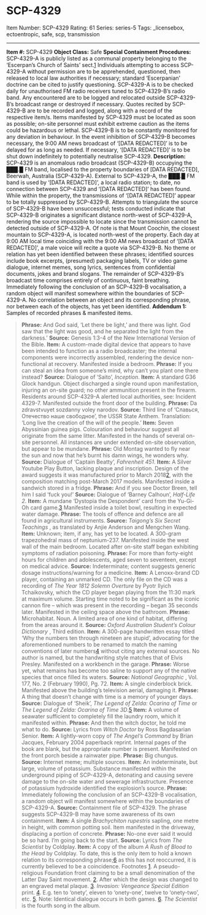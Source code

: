 # SCP-4329
Item Number: SCP-4329
Rating: 61
Series: series-5
Tags: _licensebox, ectoentropic, safe, scp, transmission

---

**Item #:** SCP-4329
**Object Class:** Safe
**Special Containment Procedures:** SCP-4329-A is publicly listed as a communal property belonging to the ‘Escerpan’s Church of Saints’ sect.[1](javascript:;)
Individuals attempting to access SCP-4329-A without permission are to be apprehended, questioned, then released to local law authorities if necessary; standard ‘Escerpanian’ doctrine can be cited to justify questioning.
SCP-4329-A is to be checked daily for unauthorised FM radio receivers tuned to SCP-4329-B’s radio band. Any encountered are to be logged and relocated outside SCP-4329-B’s broadcast range or destroyed if necessary.
Quotes recited by SCP-4329-B are to be recorded and logged, along with a record of the respective item/s. Items manifested by SCP-4329 must be located as soon as possible; on-site personnel must exhibit extreme caution as the items could be hazardous or lethal.
SCP-4329-B is to be constantly monitored for any deviation in behaviour.
In the event inhibition of SCP-4329-B becomes necessary, the 9:00 AM news broadcast of ‘[DATA REDACTED]’ is to be delayed for as long as needed. If necessary, ‘[DATA REDACTED]’ is to be shut down indefinitely to potentially neutralise SCP-4329.
**Description:** SCP-4329 is an anomalous radio broadcast (SCP-4329-B) occupying the ███.█ FM band, localised to the property boundaries of [DATA REDACTED], Beerwah, Australia (SCP-4329-A).
External to SCP-4329-A, the ███.█ FM band is used by ‘[DATA REDACTED]’, a local radio station; to date, no connection between SCP-4329 and ‘[DATA REDACTED]’ has been found. While within the property, the transmissions of ‘[DATA REDACTED]’ appear to be totally suppressed by SCP-4329-B.
Attempts to triangulate the source of SCP-4329-B have been unsuccessful; tests conducted indicate that SCP-4329-B originates a significant distance north-west of SCP-4329-A, rendering the source impossible to locate since the transmission cannot be detected outside of SCP-4329-A. Of note is that Mount Coochin, the closest mountain to SCP-4329-A, is located north-west of the property.
Each day at 9:00 AM local time coinciding with the 9:00 AM news broadcast of ‘[DATA REDACTED]’, a male voice will recite a quote via SCP-4329-B. No theme or relation has yet been identified between these phrases; identified sources include book excerpts, (presumed) packaging labels, TV or video game dialogue, internet memes, song lyrics, sentences from confidential documents, jokes and brand slogans.
The remainder of SCP-4329-B’s broadcast time comprises entirely of continuous, faint breathing.
Immediately following the conclusion of an SCP-4329-B vocalisation, a random object will manifest somewhere within the boundaries of SCP-4329-A. No correlation between an object and its corresponding phrase, nor between each of the objects, has yet been identified.
**Addendum 1:** Samples of recorded phrases & manifested items.
> **Phrase:** And God said, ‘Let there be light,’ and there was light. God saw that the light was good, and he separated the light from the darkness.’
> **Source:** Genesis 1:3-4 of the New International Version of the Bible.
> **Item:** A custom-made digital device that appears to have been intended to function as a radio broadcaster; the internal components were incorrectly assembled, rendering the device non-functional at recovery. Manifested inside a bedroom.
> **Phrase:** If you can steal an idea from someone’s mind, why can’t you plant one there instead?
> **Source:** Dialogue of ‘Saito’, _Inception_.
> **Item:** A standard G36 Glock handgun. Object discharged a single round upon manifestation, injuring an on-site guard; no other ammunition present in the firearm. Residents around SCP-4329-A alerted local authorities, see: Incident 4329-7. Manifested outside the front door of the building.
> **Phrase:** Da zdravstvuyet sozdanny voley narodov.
> **Source:** Third line of ‘Славься, Отечество наше свободное’, the USSR State Anthem. Translation: ‘Long live the creation of the will of the people.’
> **Item:** Seven Abyssinian guinea pigs. Colouration and behaviour suggest all originate from the same litter. Manifested in the hands of several on-site personnel. All instances are under extended on-site observation, but appear to be mundane.
> **Phrase:** Old Montag wanted to fly near the sun and now that he’s burnt his damn wings, he wonders why.
> **Source:** Dialogue of ‘Captain Beatty’, _Fahrenheit 451_.
> **Item:** A Silver Youtube Play Button, lacking plaque and inscription. Design of the award suggests it was manufactured prior to March 2018[2](javascript:;), with the composition matching post-March 2017 models. Manifested inside a sandwich stored in a fridge.
> **Phrase:** And if you see Doctor Breen, tell him I said ‘fuck you!’
> **Source:** Dialogue of ‘Barney Calhoun’, _Half-Life 2_.
> **Item:** A mundane ‘Dystopia the Despondent’ card from the Yu-Gi-Oh card game.[3](javascript:;) Manifested inside a toilet bowl, resulting in expected water damage.
> **Phrase:** The tools of offence and defence are all found in agricultural instruments.
> **Source:** _Taigong’s Six Secret Teachings_ , as translated by Anjie Anderson and Mengchen Wang.
> **Item:** Unknown; item, if any, has yet to be located. A 300-gram trapezohedral mass of neptunium-237. Manifested inside the west wall of the main bedroom. Located after on-site staff began exhibiting symptoms of radiation poisoning.
> **Phrase:** For more than forty-eight hours for children and adolescents, aged seven to seventeen, except on medical advice.
> **Source:** Indeterminate; content suggests generic dosage instructions/warning for a medicine.
> **Item:** A Lenoxx-brand CD player, containing an unmarked CD. The only file on the CD was a recording of _The Year 1812 Solemn Overture_ by Pyotr Ilyich Tchaikovsky, which the CD player began playing from the 11:30 mark at maximum volume. Starting time noted to be significant as the iconic cannon fire – which was present in the recording – began 35 seconds later. Manifested in the ceiling space above the bathroom.
> **Phrase:** Microhabitat. Noun. A limited area of one kind of habitat, differing from the areas around it.
> **Source:** _Oxford Australian Student’s Colour Dictionary_ , Third edition.
> **Item:** A 300-page handwritten essay titled ‘Why the numbers ten through nineteen are stupid’, advocating for the aforementioned numbers to be renamed to match the naming conventions of later numbers[4](javascript:;) without citing any external sources. No author is named, but the handwriting style matches that of Elvis Presley. Manifested on a workbench in the garage.
> **Phrase:** Worse yet, what remains has become too saline to support any of the native species that once filled its waters.
> **Source:** _National Geographic_ , Vol. 177, No. 2 (February 1990), Pg. 72.
> **Item:** A single cinderblock brick. Manifested above the building’s television aerial, damaging it.
> **Phrase:** A thing that doesn’t change with time is a memory of younger days.
> **Source:** Dialogue of ‘Sheik’, _The Legend of Zelda: Ocarina of Time_ or _The Legend of Zelda: Ocarina of Time 3D_.[5](javascript:;)
> **Item:** A volume of seawater sufficient to completely fill the laundry room, which it manifested within.
> **Phrase:** And then the witch doctor, he told me what to do.
> **Source:** Lyrics from _Witch Doctor_ by Ross Bagdasarian Senior.
> **Item:** A lightly-worn copy of _The Angel’s Command_ by Brian Jacques, February 2004 paperback reprint. Internal pages of the book are blank, but the appropriate number is present. Manifested on the front porch beside a rainwater pipe.
> **Phrase:** Big chungus.
> **Source:** Internet meme; multiple sources.
> **Item:** An indeterminate, but large, volume of potassium. Substance manifested within the underground piping of SCP-4329-A, detonating and causing severe damage to the on-site water and sewerage infrastructure. Presence of potassium hydroxide identified the explosion’s source.
> **Phrase:** Immediately following the conclusion of an SCP-4329-B vocalisation, a random object will manifest somewhere within the boundaries of SCP-4329-A.
> **Source:** Containment file of SCP-4329. The phrase suggests SCP-4329-B may have some awareness of its own containment.
> **Item:** A single _Brachychiton rupestris_ sapling, one metre in height, with common potting soil. Item manifested in the driveway, displacing a portion of concrete.
> **Phrase:** No-one ever said it would be so hard. I’m going back to the start.
> **Source:** Lyrics from _The Scientist_ by Coldplay.
> **Item:** A copy of the album _A Rush of Blood to the Head_ by Coldplay. To date, this is the only item to hold a known relation to its corresponding phrase;[6](javascript:;) as this has not reoccurred, it is currently believed to be a coincidence.
Footnotes
[1](javascript:;). A pseudo-religious Foundation front claiming to be a small denomination of the Latter Day Saint movement.
[2](javascript:;). After which the design was changed to an engraved metal plaque.
[3](javascript:;). _Invasion: Vengeance Special Edition_ print.
[4](javascript:;). E.g. ten to ‘onety’, eleven to ‘onety-one’, twelve to ‘onety-two’, etc.
[5](javascript:;). Note: Identical dialogue occurs in both games.
[6](javascript:;). _The Scientist_ is the fourth song in the album.